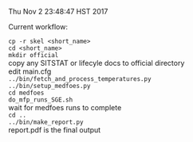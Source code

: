 Thu Nov  2 23:48:47 HST 2017

Current workflow:

`cp -r skel <short_name>`  
`cd <short_name>`  
`mkdir official`  
copy any SITSTAT or lifecyle docs to official directory  
edit main.cfg  
`../bin/fetch_and_process_temperatures.py`  
`../bin/setup_medfoes.py`  
`cd medfoes`  
`do_mfp_runs_SGE.sh`  
wait for medfoes runs to complete  
`cd ..`  
`../bin/make_report.py`  
report.pdf is the final output  

